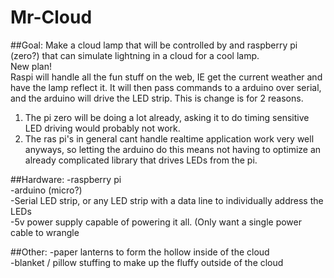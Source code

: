 # Mr-Cloud
##Goal:
Make a cloud lamp that will be controlled by and raspberry pi (zero?) that can simulate lightning in a cloud for a cool lamp.<br>
New plan!<br>
Raspi will handle all the fun stuff on the web, IE get the current weather and have the lamp reflect it. It will then pass commands to a arduino over serial, and the arduino will drive the LED strip. This is change is for 2 reasons.<br>
1. The pi zero will be doing a lot already, asking it to do timing sensitive LED driving would probably not work.<br>
2. The ras pi's in general cant handle realtime application work very well anyways, so letting the arduino do this means not having to optimize an already complicated library that drives LEDs from the pi.<br>

##Hardware:
-raspberry pi<br>
-arduino (micro?)<br>
-Serial LED strip, or any LED strip with a data line to individually address the LEDs<br>
-5v power supply capable of powering it all. (Only want a single power cable to wrangle<br>

##Other:
-paper lanterns to form the hollow inside of the cloud<br>
-blanket / pillow stuffing to make up the fluffy outside of the cloud<br>
